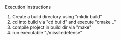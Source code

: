 Execution Instructions

1) Create a build directory using "mkdir build"
2) cd into build via "cd build" and execute "cmake .."
3) compile project in build dir via "make"
4) run executable "./missiledefense"